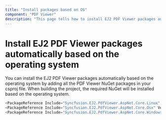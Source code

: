 ```yaml
---
title: "Install packages based on OS"
component: "PDF Viewer"
description: "This page tells how to install EJ2 PDF Viewer packages automatically based on the operating system."
---
```

# Install EJ2 PDF Viewer packages automatically based on the operating system

You can install the EJ2 PDF Viewer packages automatically based on the operating system by adding all the PDF Viewer NuGet packages in your csproj file. When building the project, the required NuGet will be installed based on the operating system.

```cs
<PackageReference Include="Syncfusion.EJ2.PdfViewer.AspNet.Core.Linux" Version="19.1.0.56" Condition="$([MSBuild]::IsOsPlatform('Linux'))"/>
<PackageReference Include="Syncfusion.EJ2.PdfViewer.AspNet.Core.Osx" Version="19.1.0.56" Condition="$([MSBuild]::IsOsPlatform('OSX'))"/>
<PackageReference Include="Syncfusion.EJ2.PdfViewer.AspNet.Core.Windows" Version="19.1.0.56" Condition="$([MSBuild]::IsOsPlatform('Windows'))"/>
```